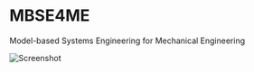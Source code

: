 # MBSE4ME
Model-based Systems Engineering for Mechanical Engineering

![Screenshot](https://github.com/itemis/MBSE4ME/assets/20393472/7ec3baa4-d4b7-43e9-999e-4e0fc410be1f)

